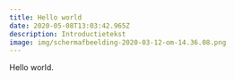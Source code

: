 ```yaml
---
title: Hello world
date: 2020-05-08T13:03:42.965Z
description: Introductietekst
image: img/schermafbeelding-2020-03-12-om-14.36.08.png
---
```

Hello world.